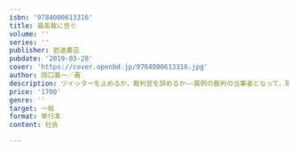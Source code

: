 ```yaml
---
isbn: '9784000613316'
title: 最高裁に告ぐ
volume: ''
series: ''
publisher: 岩波書店
pubdate: '2019-03-28'
cover: 'https://cover.openbd.jp/9784000613316.jpg'
author: 岡口基一／著
description: ツイッターを止めるか，裁判官を辞めるか――異例の裁判の当事者となって，現職判事が直面した司法の現実とは？
price: '1700'
genre: ''
target: 一般
format: 単行本
content: 社会

---
```

